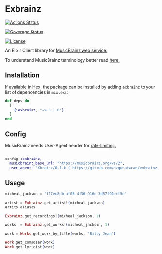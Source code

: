 # Exbrainz

[![Actions Status](https://github.com/ozgunatacan/exbrainz/workflows/Build/badge.svg)](https://github.com/ozgunatacan/exbrainz/actions)

[![Coverage Status](https://coveralls.io/repos/github/ozgunatacan/exbrainz/badge.svg?branch=master)](https://coveralls.io/github/ozgunatacan/exbrainz?branch=master)

[![License](https://img.shields.io/github/license/ozgunatacan/exbrainz)](https://github.com/ozgunatacan/exbrainz/LICENSE)


An Elixir Client library for [MusicBrainz web service.](https://musicbrainz.org/doc/Development/JSON_Web_Service)

To understand MusicBrainz terminology better read [here.](https://musicbrainz.org/doc/Terminology)

## Installation

If [available in Hex](https://hex.pm/docs/publish), the package can be installed
by adding `exbrainz` to your list of dependencies in `mix.exs`:

```elixir
def deps do
  [
    {:exbrainz, "~> 0.1.0"}
  ]
end
```

## Config

MusicBrainz needs User-Agent header for [rate-limiting.](https://musicbrainz.org/doc/XML_Web_Service/Rate_Limiting)

```elixir

config :exbrainz,
  musicbrainz_base_url: "https://musicbrainz.org/ws/2",
  user_agent: "Xbrainz/0.1.0 ( https://github.com/ozgunatacan/exbrainz )"

```
## Usage

```elixir
micheal_jackson = "f27ec8db-af05-4f36-916e-3d57f91ecf5e"

artist = Exbrainz.get_artist!(micheal_jackson)
artits.aliases

Exbrainz.get_recordings!(micheal_jackson, 1)

works  = Exbrainz.get_works!(micheal_jackson, 1)

work = Works.get_work_by_title(works, "Billy Jean")

Work.get_composer(work) 
Work.get_lyricist(work) 
 
```
